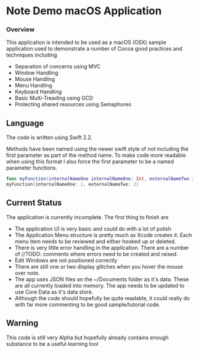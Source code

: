 # Note Demo macOS Application

### Overview

This application is intended to be used as a macOS (OSX) sample application used to demonstrate a number of Cocoa good practices and techniques including

+ Separation of concerns using MVC
+ Window Handling
+ Mouse Handling
+ Menu Handling
+ Keyboard Handling
+ Basic Multi-Treading using GCD
+ Protecting shared resources using Semaphores 

## Language

The code is written using Swift 2.2.

Methods have been named using the newer swift style of not including the first parameter as part of the method name.
To make code more readable when using this format I also force the first parameter to be a named parameter functions.

```swift
func myFunction(internalNameOne internalNameOne: Int, externalNameTwo internalNameTwo: Int) {}
myFunction(internalNameOne: 1, externalNameTwo: 2)
``` 

## Current Status

The application is currently incomplete. 
The first thing to finish are

+ The application UI is very basic and could do with a lot of polish
+ The Application Menu structure is pretty much as Xcode creates it. Each menu item needs to be reviewed and either hooked up or deleted.
+ There is very little error handling in the application. There are a number of //TODO: comments where errors need to be created and raised.
+ Edit Windows are not positioned correctly
+ There are still one or two display glitches when you hover the mouse over note. 
+ The app uses JSON files on the ~/Documents folder as it's data. These are all currently loaded into memory. The app needs to be updated to use Core Data as it's data store. 
+ Although the code should hopefully be quite readable, it could really do with far more commenting to be good sample/tutorial code.


## Warning

This code is still very Alpha but hopefully already contains enough substance to be a useful learning tool